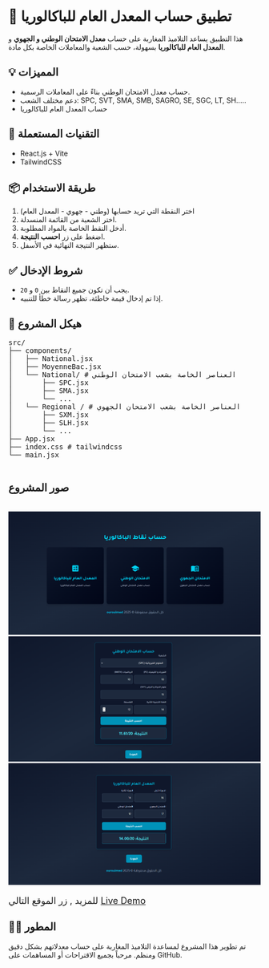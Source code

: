 <h1>🧮 تطبيق حساب المعدل العام للباكالوريا</h1>
    <p>
      هذا التطبيق يساعد التلاميذ المغاربة على حساب <strong> معدل الامتحان الوطني و الجهوي</strong> و <strong>المعدل العام للباكالوريا</strong> بسهولة، حسب الشعبة والمعاملات الخاصة بكل مادة.
    </p>

  <h2>💡 المميزات</h2>
  <ul>
    <li>حساب معدل الامتحان الوطني بناءً على المعاملات الرسمية.</li>
    <li>دعم مختلف الشعب: SPC, SVT, SMA, SMB, SAGRO, SE, SGC, LT, SH.....</li>
    <li>حساب المعدل العام للباكالوريا</li>
  </ul>

  <h2>🧱 التقنيات المستعملة</h2>
  <ul>
    <li>React.js + Vite</li>
    <li>TailwindCSS</li>
  </ul>

  <h2>📦 طريقة الاستخدام</h2>
  <ol>
    <li>اختر النقطة التي تريد حسابها (وطني - جهوي - المعدل العام)</li>
    <li>اختر الشعبة من القائمة المنسدلة.</li>
    <li>أدخل النقط الخاصة بالمواد المطلوبة.</li>
    <li>اضغط على زر <strong>احسب النتيجة</strong>.</li>
    <li>ستظهر النتيجة النهائية في الأسفل.</li>
  </ol>

  <h2>✅ شروط الإدخال</h2>
  <ul>
    <li>يجب أن تكون جميع النقاط بين <code>0</code> و <code>20</code>.</li>
    <li>إذا تم إدخال قيمة خاطئة، تظهر رسالة خطأ للتنبيه.</li>
  </ul>

  <h2>📁 هيكل المشروع</h2>
  <pre>
src/
├── components/
│   ├── National.jsx
│   ├── MoyenneBac.jsx
│   └── National/ # العناصر الخاصة بشعب الامتحان الوطني
│       ├── SPC.jsx
│       ├── SMA.jsx
│       └── ...
│   └── Regional / # العناصر الخاصة بشعب الامتحان الجهوي
│       ├── SXM.jsx
│       ├── SLH.jsx
│       └── ...
├── App.jsx
├── index.css # tailwindcss
└── main.jsx
  </pre>

  

  <h2> صور المشروع</h2><br>
  <img src='./public/assets/screenshot1.png' alt='screenshot 1'><br>
  <img src='./public/assets/screenshot2.png' alt='screenshot 2'><br>
  <img src='./public/assets/screenshot3.png' alt='screenshot 3'><br>

  <p style='font-size:18px;'>
    للمزيد , زر الموقع التالي <a href='https://bac2025.vercel.app/' target='_blank' >Live Demo</a>
  </p>

  <h2>🙋‍♂️ المطور</h2>
  <p>
    تم تطوير هذا المشروع لمساعدة التلاميذ المغاربة على حساب معدلاتهم بشكل دقيق ومنظم. مرحباً بجميع الاقتراحات أو المساهمات على GitHub.
  </p>
</body>
</html>
